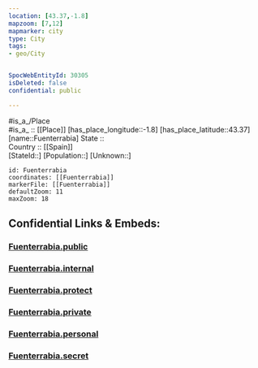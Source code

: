 ```yaml
---
location: [43.37,-1.8] 
mapzoom: [7,12] 
mapmarker: city 
type: City
tags:
- geo/City


SpocWebEntityId: 30305
isDeleted: false
confidential: public

---
```

#is_a_/Place  
#is_a_ :: [[Place]] 
[has_place_longitude::-1.8] 
[has_place_latitude::43.37] 
[name::Fuenterrabia] 
State ::  
Country :: [[Spain]]  
[StateId::] 
[Population::] 
[Unknown::] 


```leaflet
id: Fuenterrabia
coordinates: [[Fuenterrabia]] 
markerFile: [[Fuenterrabia]] 
defaultZoom: 11 
maxZoom: 18
```


## Confidential Links & Embeds: 

### [Fuenterrabia.public](/_public/\Earth\Continent\Europe\Europe~South\Spain\Provinces~Spain\Basque_Country\counties~País_Vasco\Gipuzkoa\CityFuenterrabia.public.md) 

### [Fuenterrabia.internal](/_internal/\Earth\Continent\Europe\Europe~South\Spain\Provinces~Spain\Basque_Country\counties~País_Vasco\Gipuzkoa\CityFuenterrabia.internal.md) 

### [Fuenterrabia.protect](/_protect/\Earth\Continent\Europe\Europe~South\Spain\Provinces~Spain\Basque_Country\counties~País_Vasco\Gipuzkoa\CityFuenterrabia.protect.md) 

### [Fuenterrabia.private](/_private/\Earth\Continent\Europe\Europe~South\Spain\Provinces~Spain\Basque_Country\counties~País_Vasco\Gipuzkoa\CityFuenterrabia.private.md) 

### [Fuenterrabia.personal](/_personal/\Earth\Continent\Europe\Europe~South\Spain\Provinces~Spain\Basque_Country\counties~País_Vasco\Gipuzkoa\CityFuenterrabia.personal.md) 

### [Fuenterrabia.secret](/_secret/\Earth\Continent\Europe\Europe~South\Spain\Provinces~Spain\Basque_Country\counties~País_Vasco\Gipuzkoa\CityFuenterrabia.secret.md)

